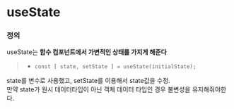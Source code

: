 # useState

### 정의

  useState는 <b>함수 컴포넌트에서 가변적인 상태를 가지게 해준다</b><br/>
  
  >- `const [ state, setState ] = useState(initialState);`
  
  state를 변수로 사용했고, setState를 이용해서 state값을 수정.<br/>
  만약 state가 원시 데이터타입이 아닌 객체 데이터 타입인 경우 불변성을 유지해줘야한다.
